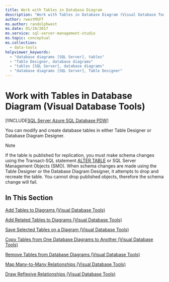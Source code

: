 ```yaml
---
title: Work with Tables in Database Diagram
description: "Work with Tables in Database Diagram (Visual Database Tools). Learn how to modify and create database tables using Table Designer or Database Diagram Designer."
author: rwestMSFT
ms.author: randolphwest
ms.date: 01/19/2017
ms.service: sql-server-management-studio
ms.topic: conceptual
ms.collection:
  - data-tools
helpviewer_keywords:
  - "database diagrams [SQL Server], tables"
  - "Table Designer, database diagrams"
  - "tables [SQL Server], database diagrams"
  - "database diagrams [SQL Server], Table Designer"
---
```


# Work with Tables in Database Diagram (Visual Database Tools)

[!INCLUDE[SQL Server Azure SQL Database PDW](../includes/applies-to-version/sql-asdb-asdbmi-pdw.md)]

You can modify and create database tables in either Table Designer or Database Diagram Designer.  
  
> [!NOTE]  
> If the table is published for replication, you must make schema changes using the Transact-SQL statement [ALTER TABLE](/sql/t-sql/statements/alter-table-transact-sql) or SQL Server Management Objects (SMO). When schema changes are made using the Table Designer or the Database Diagram Designer, it attempts to drop and recreate the table. You cannot drop published objects, therefore the schema change will fail.  
  
## In This Section

[Add Tables to Diagrams &#40;Visual Database Tools&#41;](add-tables-to-diagrams-visual-database-tools.md)  
  
[Add Related Tables to Diagrams &#40;Visual Database Tools&#41;](add-related-tables-to-diagrams-visual-database-tools.md)  
  
[Save Selected Tables on a Diagram &#40;Visual Database Tools&#41;](save-selected-tables-on-a-diagram-visual-database-tools.md)  
  
[Copy Tables from One Database Diagrams to Another &#40;Visual Database Tools&#41;](copy-tables-from-one-database-diagrams-to-another-visual-database-tools.md)  
  
[Remove Tables from Database Diagrams &#40;Visual Database Tools&#41;](remove-tables-from-database-diagrams-visual-database-tools.md)  
  
[Map Many-to-Many Relationships &#40;Visual Database Tools&#41;](map-many-to-many-relationships-visual-database-tools.md)  
  
[Draw Reflexive Relationships &#40;Visual Database Tools&#41;](draw-reflexive-relationships-visual-database-tools.md)
